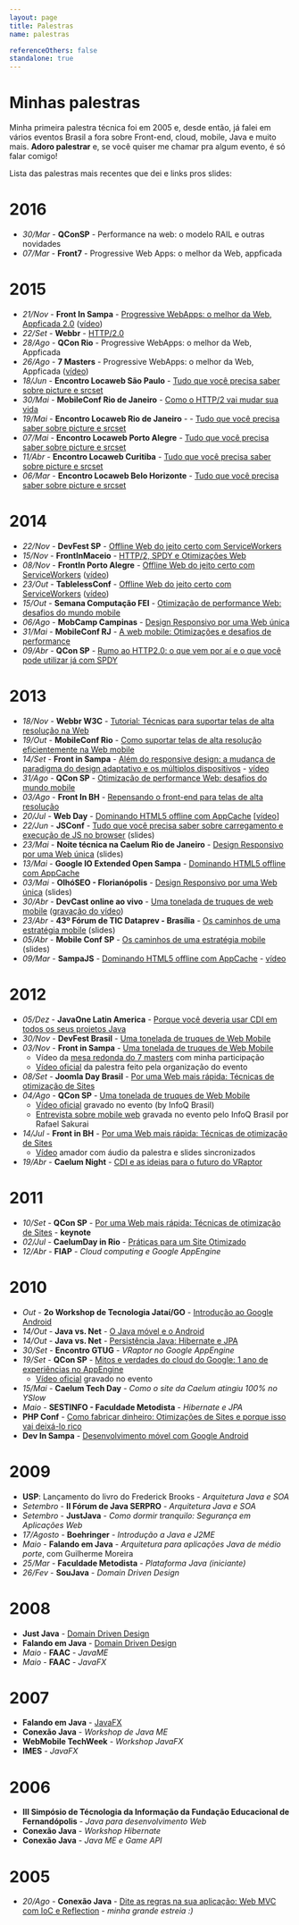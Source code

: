 ```yaml
---
layout: page
title: Palestras
name: palestras

referenceOthers: false
standalone: true
---
```


<h1>Minhas palestras</h1>

Minha primeira palestra técnica foi em 2005 e, desde então, já falei em vários eventos Brasil a fora sobre Front-end, cloud, mobile, Java e muito mais. **Adoro palestrar** e, se você quiser me chamar pra algum evento, é só falar comigo!

Lista das palestras mais recentes que dei e links pros slides:

# 2016

* *30/Mar* - **QConSP** - Performance na web: o modelo RAIL e outras novidades
* *07/Mar* - **Front7** - Progressive Web Apps: o melhor da Web, appficada

# 2015

* *21/Nov* - **Front In Sampa** - [Progressive WebApps: o melhor da Web, Appficada 2.0](http://www.slideshare.net/caelumdev/progressive-web-apps-o-melhor-da-web-appficada) ([vídeo](https://www.youtube.com/watch?v=sH7dlRnuh-k&feature=youtu.be&a=))
* *22/Set* - **Webbr** - [HTTP/2.0](http://www.slideshare.net/caelumdev/como-o-http2-vai-mudar-sua-vida)
* *28/Ago* - **QCon Rio** - Progressive WebApps: o melhor da Web, Appficada
* *26/Ago* - **7 Masters** - Progressive WebApps: o melhor da Web, Appficada ([vídeo](http://imasters.com.br/design-ux/design-responsivo/video-progressive-web-apps-7masters/))
* *18/Jun* - **Encontro Locaweb São Paulo** - [Tudo que você precisa saber sobre picture e srcset](http://www.slideshare.net/caelumdev/tudo-que-voc-precisa-saber-sobre-ltpicture-e-srcset)
* *30/Mai* - **MobileConf Rio de Janeiro** - [Como o HTTP/2 vai mudar sua vida](http://www.slideshare.net/caelumdev/como-o-http2-vai-mudar-sua-vida)
* *19/Mai* - **Encontro Locaweb Rio de Janeiro** - - [Tudo que você precisa saber sobre picture e srcset](http://www.slideshare.net/caelumdev/tudo-que-voc-precisa-saber-sobre-ltpicture-e-srcset)
* *07/Mai* - **Encontro Locaweb Porto Alegre** - [Tudo que você precisa saber sobre picture e srcset](http://www.slideshare.net/caelumdev/tudo-que-voc-precisa-saber-sobre-ltpicture-e-srcset)
* *11/Abr* - **Encontro Locaweb Curitiba** - [Tudo que você precisa saber sobre picture e srcset](http://www.slideshare.net/caelumdev/tudo-que-voc-precisa-saber-sobre-ltpicture-e-srcset)
* *06/Mar* - **Encontro Locaweb Belo Horizonte** - [Tudo que você precisa saber sobre picture e srcset](http://www.slideshare.net/caelumdev/tudo-que-voc-precisa-saber-sobre-ltpicture-e-srcset)

# 2014

* *22/Nov* - **DevFest SP** - [Offline Web do jeito certo com ServiceWorkers](http://www.slideshare.net/caelumdev/serviceworkers-sergio)
* *15/Nov* - **FrontInMaceio** - [HTTP/2, SPDY e Otimizações Web](http://www.slideshare.net/caelumdev/http2-spdy-e-otimizaes-web-front-in-macei-2014-srgio-lopes)
* *08/Nov* - **FrontIn Porto Alegre** - [Offline Web do jeito certo com ServiceWorkers](http://www.slideshare.net/caelumdev/serviceworkers-sergio) ([vídeo](https://www.youtube.com/watch?v=mchPQdKbbus))
* *23/Out* - **TablelessConf** - [Offline Web do jeito certo com ServiceWorkers](http://www.slideshare.net/caelumdev/serviceworkers-sergio) ([vídeo](https://www.eventials.com/tableless/service-workers-o-jeito-certo-de-fazer-offline/?playlist=palestras-do-tableless-conference-2014))
* *15/Out* - **Semana Computação FEI** - [Otimização de performance Web: desafios do mundo mobile](http://www.slideshare.net/caelumdev/otimizaes-de-performance-web-desafios-do-mundo-mobile)
* *06/Ago* - **MobCamp Campinas** - [Design Responsivo por uma Web única](http://www.slideshare.net/caelumdev/design-responsivo-mobcamp-2014)
* *31/Mai* - **MobileConf RJ** - [A web mobile: Otimizações e desafios de performance](http://www.slideshare.net/caelumdev/otimizaes-de-performance-web-desafios-do-mundo-mobile)
* *09/Abr* - **QCon SP** - [Rumo ao HTTP2.0: o que vem por aí e o que você pode utilizar já com SPDY](https://docs.google.com/presentation/d/1BVyBcR5AE2kwY7akcmM0O3dDJ5TccY3ew0U9Ux7wsQs/pub?start=false&loop=false&delayms=3000&utm_content=buffer7886e&utm_medium=social&utm_source=twitter.com&utm_campaign=buffer#slide=id.p)

# 2013

* *18/Nov* - **Webbr W3C** - [Tutorial: Técnicas para suportar telas de alta resolução na Web](/palestra-retina-web/)
* *19/Out* - **MobileConf Rio** - [Como suportar telas de alta resolução eficientemente na Web mobile](/palestra-retina-web/)
* *14/Set* - **Front in Sampa** - [Além do responsive design: a mudança de paradigma do design adaptativo e os múltiplos dispositivos](http://www.slideshare.net/caelumdev/alm-do-responsive-design-a-mudana-de-paradigma-do-design-adaptativo-e-os-mltiplos-dispositivos) - [vídeo](https://www.youtube.com/watch?v=bJdFqCnxmVY)
* *31/Ago* - **QCon SP** - [Otimização de performance Web: desafios do mundo mobile](http://www.slideshare.net/caelumdev/otimizaes-de-performance-web-desafios-do-mundo-mobile)
* *03/Ago* - **Front In BH** - [Repensando o front-end para telas de alta resolução](/palestra-retina-web/)
* *20/Jul* - **Web Day** - [Dominando HTML5 offline com AppCache](/palestra-appcache-html5-offline/) [[vídeo](https://www.youtube.com/watch?v=sVBSNJznDF0)]
* *22/Jun* - **JSConf** - [Tudo que você precisa saber sobre carregamento e execução de JS no browser](http://www.slideshare.net/caelumdev/javascript-loadingsergiojsconfbr2013) (slides)
* *23/Mai* - **Noite técnica na Caelum Rio de Janeiro** - [Design Responsivo por uma Web única](http://www.slideshare.net/caelumdev/design-responsivo-por-uma-web-nica) (slides)
* *13/Mai* - **Google IO Extended Open Sampa** - [Dominando HTML5 offline com AppCache](/palestra-appcache-html5-offline/)
* *03/Mai* - **OlhóSEO - Florianópolis** - [Design Responsivo por uma Web única](http://www.slideshare.net/caelumdev/design-responsivo-por-uma-web-nica) (slides)
* *30/Abr* - **DevCast online ao vivo** - [Uma tonelada de truques de web mobile](/palestra-mobile-web/) ([gravação do vídeo](https://www.youtube.com/watch?v=_wMx_Yb2lBk))
* *23/Abr* - **43º Fórum de TIC Dataprev - Brasília** - [Os caminhos de uma estratégia mobile](http://www.slideshare.net/caelumdev/mobile-conf) (slides)
* *05/Abr* - **Mobile Conf SP** - [Os caminhos de uma estratégia mobile](http://www.slideshare.net/caelumdev/mobile-conf) (slides)
* *09/Mar* - **SampaJS** - [Dominando HTML5 offline com AppCache](/palestra-appcache-html5-offline/) - [vídeo](https://www.youtube.com/watch?v=mrS4ivgj1Es)

# 2012

* *05/Dez* - **JavaOne Latin America** - [Porque você deveria usar CDI em todos os seus projetos Java](http://www.slideshare.net/caelumdev/porque-voc-deveria-usar-cdi-nos-seus-projetos-java-javaone-la-2012-srgio-lopes)
* *30/Nov* - **DevFest Brasil** - [Uma tonelada de truques de Web Mobile](/palestra-mobile-web/)
* *03/Nov* - **Front in Sampa** - [Uma tonelada de truques de Web Mobile](/palestra-mobile-web/)
	* Vídeo da [mesa redonda do 7 masters](http://www.youtube.com/watch?v=bRrZYlbre7M) com minha participação
	* [Vídeo oficial](https://www.youtube.com/watch?v=aH9eVa2cTcM) da palestra feito pela organização do evento
* *08/Set* - **Joomla Day Brasil** - [Por uma Web mais rápida: Técnicas de otimização de Sites](http://www.slideshare.net/caelumdev/frontinbh-2012-por-uma-web-mais-rpida-tcnicas-de-otimizaes-de-sites-por-srgio-lopes)
* *04/Ago* - **QCon SP** - [Uma tonelada de truques de Web Mobile](/palestra-mobile-web/)
	* [Vídeo oficial](http://www.infoq.com/br/presentations/tonelada-truques-web) gravado no evento (by InfoQ Brasil)
	* [Entrevista sobre mobile web](http://www.infoq.com/br/interviews/novidades-no-web-mobile) gravada no evento pelo InfoQ Brasil por Rafael Sakurai
* *14/Jul* - **Front in BH** - [Por uma Web mais rápida: Técnicas de otimização de Sites](http://www.slideshare.net/caelumdev/frontinbh-2012-por-uma-web-mais-rpida-tcnicas-de-otimizaes-de-sites-por-srgio-lopes)
	* [Vídeo](http://www.youtube.com/watch?v=GuPEcngbNAw) amador com áudio da palestra e slides sincronizados
* *19/Abr* - **Caelum Night** - [CDI e as ideias para o futuro do VRaptor](http://www.slideshare.net/caelumdev/vraptor-cdiideias)

# 2011

* *10/Set* - **QCon SP** - [Por uma Web mais rápida: Técnicas de otimização de Sites](http://www.slideshare.net/caelumdev/qcon-2011-por-uma-web-mais-rpida-tcnicas-de-otimizao-de-sites) - **keynote**
* *02/Jul* - **CaelumDay in Rio** - [Práticas para um Site Otimizado](http://www.slideshare.net/caelumdev/prticas-para-um-site-otimizado-caelumday-in-rio-2011)
* *12/Abr* - **FIAP** - *Cloud computing e Google AppEngine*

# 2010

* *Out* - **2o Workshop de Tecnologia Jataí/GO** - [Introdução ao Google Android](http://www.slideshare.net/caelumdev/google-android-wtjatai)
* *14/Out* - **Java vs. Net** - [O Java móvel e o Android](http://www.slideshare.net/caelumdev/o-java-mvel-e-o-android-evento-java-vs-net)
* *14/Out* - **Java vs. Net** - [Persistência Java: Hibernate e JPA](http://www.slideshare.net/caelumdev/persistncia-java-hibernate-e-jpa)
* *30/Set* - **Encontro GTUG** - *VRaptor no Google AppEngine*
* *19/Set* - **QCon SP** - [Mitos e verdades do cloud do Google: 1 ano de experiências no AppEngine](http://www.slideshare.net/caelumdev/mitos-e-verdades-do-cloud-do-google-1-ano-de-experincias-no-appengine-sergio-lopes-qcon-sp-2010)
	* [Vídeo oficial](http://www.infoq.com/br/presentations/appengine-google-cloud) gravado no evento
* *15/Mai* - **Caelum Tech Day** - *Como o site da Caelum atingiu 100% no YSlow*
* *Maio* - **SESTINFO - Faculdade Metodista** - *Hibernate e JPA*
* **PHP Conf** - [Como fabricar dinheiro: Otimizações de Sites e porque isso vai deixá-lo rico](http://www.slideshare.net/caelumdev/como-fabricar-dinheiro-otimizaes-de-sites-e-porque-isso-vai-deixlo-rico-php-conf-2010)
* **Dev In Sampa** - [Desenvolvimento móvel com Google Android](http://www.slideshare.net/caelumdev/desenvolvimento-mvel-com-google-android)

# 2009

* **USP**: Lançamento do livro do Frederick Brooks - *Arquitetura Java e SOA*
* *Setembro* - **II Fórum de Java SERPRO** - *Arquitetura Java e SOA*
* *Setembro* - **JustJava** - *Como dormir tranquilo: Segurança em Aplicações Web*
* *17/Agosto* - **Boehringer** - *Introdução a Java e J2ME*
* *Maio* - **Falando em Java** - *Arquitetura para aplicações Java de médio porte*, com Guilherme Moreira
* *25/Mar* - **Faculdade Metodista** - *Plataforma Java (iniciante)*
* *26/Fev* - **SouJava** - *Domain Driven Design*

# 2008

* **Just Java** - [Domain Driven Design](http://www.slideshare.net/caelumdev/domain-driven-design-sergio-lopes-falando-em-java-2008)
* **Falando em Java** - [Domain Driven Design](http://www.slideshare.net/caelumdev/domain-driven-design-sergio-lopes-falando-em-java-2008)
* *Maio* - **FAAC** - *JavaME*
* *Maio* - **FAAC** - *JavaFX*

# 2007

* **Falando em Java** - [JavaFX](http://www.slideshare.net/caelumdev/javafx-no-falando-em-java-2007-sergio-lopes)
* **Conexão Java** - *Workshop de Java ME*
* **WebMobile TechWeek** - *Workshop JavaFX*
* **IMES** - *JavaFX*

# 2006

* **III Simpósio de Técnologia da Informação da Fundação Educacional de Fernandópolis** - *Java para desenvolvimento Web*
* **Conexão Java** - *Workshop Hibernate*
* **Conexão Java** - *Java ME e Game API*

# 2005

* *20/Ago* - **Conexão Java** - [Dite as regras na sua aplicação: Web MVC com IoC e Reflection](http://www.tatanka.com.br/palestras/cj2005-Web+MVC+IoC+Reflection/) - *minha grande estreia :)*
